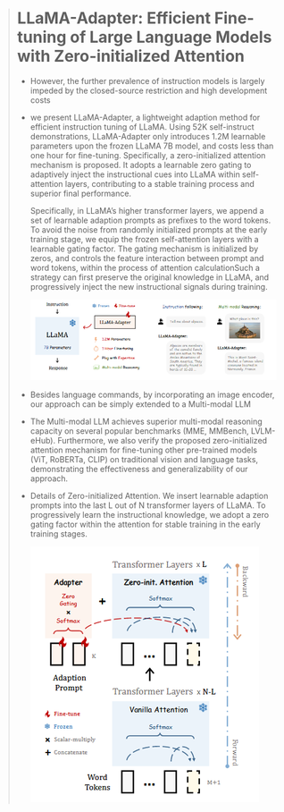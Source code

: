 > # LLaMA-Adapter: Efficient Fine-tuning of Large Language Models with Zero-initialized Attention
>
> * However, the further prevalence of  instruction models is largely impeded by the closed-source restriction and high development costs
> * we present LLaMA-Adapter, a lightweight adaption method  for efficient instruction tuning of LLaMA. Using 52K self-instruct demonstrations, LLaMA-Adapter only introduces 1.2M learnable parameters upon the frozen  LLaMA 7B model, and costs less than one hour for fine-tuning. Specifically, a  zero-initialized attention mechanism is proposed. It adopts a learnable zero gating  to adaptively inject the instructional cues into LLaMA within self-attention layers,  contributing to a stable training process and superior final performance.
>
>   Specifically, in LLaMA’s higher transformer layers, we append  a set of learnable adaption prompts as prefixes to the word tokens. To avoid the noise from  randomly initialized prompts at the early training stage, we equip the frozen self-attention layers  with a learnable gating factor. The gating mechanism is initialized by zeros, and controls the feature  interaction between prompt and word tokens, within the process of attention calculationSuch  a strategy can first preserve the original knowledge in LLaMA, and progressively inject the new  instructional signals during training.
>
>   ![1731381920223](images/Zero-initialized_Attention/1731381920223.png)
> * Besides  language commands, by incorporating an image encoder, our approach can be  simply extended to a Multi-modal LLM
> * The Multi-modal LLM achieves superior multi-modal reasoning capacity on several popular  benchmarks (MME, MMBench, LVLM-eHub). Furthermore, we also verify the  proposed zero-initialized attention mechanism for fine-tuning other pre-trained  models (ViT, RoBERTa, CLIP) on traditional vision and language tasks, demonstrating the effectiveness and generalizability of our approach.
> * Details of Zero-initialized Attention.  We insert learnable adaption prompts into the last  L out of N transformer layers of LLaMA. To progressively learn the instructional knowledge, we  adopt a zero gating factor within the attention for  stable training in the early training stages.
>
>   ![1731382715819](images/Zero-initialized_Attention/1731382715819.png)
